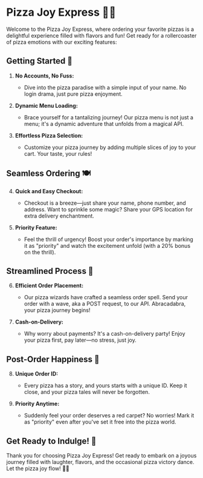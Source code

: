 # Pizza Joy Express 🍕😊

Welcome to the Pizza Joy Express, where ordering your favorite pizzas is a delightful experience filled with flavors and fun! Get ready for a rollercoaster of pizza emotions with our exciting features:

## Getting Started 🚀

1. **No Accounts, No Fuss:**
   - Dive into the pizza paradise with a simple input of your name. No login drama, just pure pizza enjoyment.

2. **Dynamic Menu Loading:**
   - Brace yourself for a tantalizing journey! Our pizza menu is not just a menu; it's a dynamic adventure that unfolds from a magical API.

3. **Effortless Pizza Selection:**
   - Customize your pizza journey by adding multiple slices of joy to your cart. Your taste, your rules!

## Seamless Ordering 🍽️

4. **Quick and Easy Checkout:**
   - Checkout is a breeze—just share your name, phone number, and address. Want to sprinkle some magic? Share your GPS location for extra delivery enchantment.

5. **Priority Feature:**
   - Feel the thrill of urgency! Boost your order's importance by marking it as "priority" and watch the excitement unfold (with a 20% bonus on the thrill).

## Streamlined Process 🚄

6. **Efficient Order Placement:**
   - Our pizza wizards have crafted a seamless order spell. Send your order with a wave, aka a POST request, to our API. Abracadabra, your pizza journey begins!

7. **Cash-on-Delivery:**
   - Why worry about payments? It's a cash-on-delivery party! Enjoy your pizza first, pay later—no stress, just joy.

## Post-Order Happiness 🌈

8. **Unique Order ID:**
   - Every pizza has a story, and yours starts with a unique ID. Keep it close, and your pizza tales will never be forgotten.

9. **Priority Anytime:**
   - Suddenly feel your order deserves a red carpet? No worries! Mark it as "priority" even after you've set it free into the pizza world.

## Get Ready to Indulge! 🎉

Thank you for choosing Pizza Joy Express! Get ready to embark on a joyous journey filled with laughter, flavors, and the occasional pizza victory dance. Let the pizza joy flow! 🕺🍕

